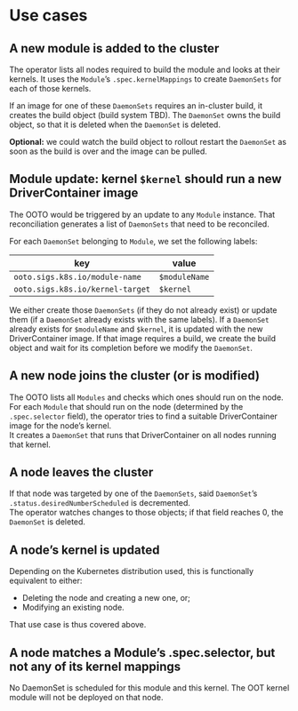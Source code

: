 # Use cases

## A new module is added to the cluster
The operator lists all nodes required to build the module and looks at their kernels.
It uses the `Module`’s `.spec.kernelMappings` to create `DaemonSets` for each of those kernels.

If an image for one of these `DaemonSets` requires an in-cluster build, it creates the build object (build system TBD).
The `DaemonSet` owns the build object, so that it is deleted when the `DaemonSet` is deleted.

**Optional:** we could watch the build object to rollout restart the `DaemonSet` as soon as the build is over and the
image can be pulled.

## Module update: kernel `$kernel` should run a new DriverContainer image
The OOTO would be triggered by an update to any `Module` instance.
That reconciliation generates a list of `DaemonSets` that need to be reconciled.

For each `DaemonSet` belonging to `Module`, we set the following labels:

| key                              | value         |
|----------------------------------|---------------|
| `ooto.sigs.k8s.io/module-name`   | `$moduleName` |
| `ooto.sigs.k8s.io/kernel-target` | `$kernel`     |

We either create those `DaemonSets` (if they do not already exist) or update them (if a `DaemonSet` already exists with 
the same labels).
If a `DaemonSet` already exists for `$moduleName` and `$kernel`, it is updated with the new DriverContainer image.
If that image requires a build, we create the build object and wait for its completion before we modify the `DaemonSet`.

## A new node joins the cluster (or is modified)
The OOTO lists all `Modules` and checks which ones should run on the node.  
For each `Module` that should run on the node (determined by the `.spec.selector` field), the operator tries to find
a suitable DriverContainer image for the node’s kernel.  
It creates a `DaemonSet` that runs that DriverContainer on all nodes running that kernel.

## A node leaves the cluster
If that node was targeted by one of the `DaemonSets`, said `DaemonSet`’s `.status.desiredNumberScheduled` is
decremented.  
The operator watches changes to those objects; if that field reaches 0, the `DaemonSet` is deleted.

## A node’s kernel is updated
Depending on the Kubernetes distribution used, this is functionally equivalent to either:

- Deleting the node and creating a new one, or;
- Modifying an existing node.

That use case is thus covered above.

## A node matches a Module’s .spec.selector, but not any of its kernel mappings
No DaemonSet is scheduled for this module and this kernel. The OOT kernel module will not be deployed on that node.
